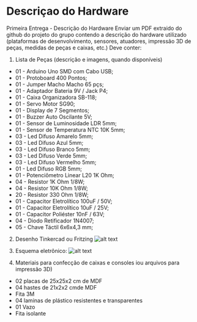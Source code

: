 # Descriçao do Hardware

Primeira Entrega - Descrição do Hardware
Enviar um PDF extraido do github do projeto do grupo contendo a descrição do hardware utilizado (plataformas de desenvolvimento, sensores, atuadores, impressão 3D de peças, medidas de peças e caixas, etc.)
Deve conter:
1)	Lista de Peças (descrição e imagens, quando disponíveis)
- 01 - Arduino Uno SMD com Cabo USB;
- 01 - Protoboard 400 Pontos;
- 01 - Jumper Macho Macho 65 pçs;
- 01 - Adaptador Bateria 9V / Jack P4;
- 01 - Caixa Organizadora SB-118;
- 01 - Servo Motor SG90;
- 01 - Display de 7 Segmentos;
- 01 - Buzzer Auto Oscilante 5V;
- 01 - Sensor de Luminosidade LDR 5mm;
- 01 - Sensor de Temperatura NTC 10K 5mm;
- 03 - Led Difuso Amarelo 5mm;
- 03 - Led Difuso Azul 5mm;
- 03 - Led Difuso Branco 5mm;
- 03 - Led Difuso Verde 5mm;
- 03 - Led Difuso Vermelho 5mm;
- 01 - Led Difuso RGB 5mm;
- 01 - Potenciômetro Linear L20 1K Ohm;
- 04 - Resistor 1K Ohm 1/8W;
- 04 - Resistor 10K Ohm 1/8W;
- 20 - Resistor 330 Ohm 1/8W;
- 01 - Capacitor Eletrolítico 100uF / 50V;
- 01 - Capacitor Eletrolítico 10uF / 25V;
- 01 - Capacitor Poliéster 10nF / 63V;
- 04 - Diodo Retificador 1N4007;
- 05 - Chave Táctil 6x6x4,3 mm;

2)	Desenho Tinkercad ou Fritzing
![alt text](https://imgur.com/DxutTwq)

3)	Esquema eletrônico:
![alt text](https://imgur.com/Y4DbRLz)

4) Materiais para confecção de caixas e consoles iou arquivos para impressão 3D)
- 02 placas de 25x25x2 cm de MDF
- 04 hastes de 21x2x2 cmde MDF
- Fita 3M
- 04 laminas de plástico resistentes e transparentes
- 01 Vazo
- Fita isolante
